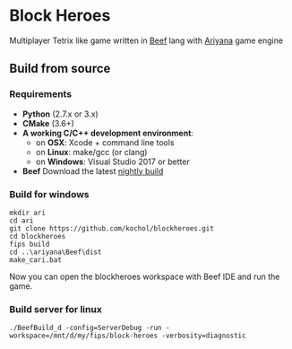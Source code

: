 # Block Heroes

Multiplayer Tetrix like game written in [Beef](https://www.beeflang.org/) lang with [Ariyana](https://github.com/kochol/ariyana) game engine

## Build from source

### Requirements

- **Python** (2.7.x or 3.x)
- **CMake** (3.6+)
- **A working C/C++ development environment**:
    - on **OSX**: Xcode + command line tools
    - on **Linux**: make/gcc (or clang)
    - on **Windows**: Visual Studio 2017 or better
- **Beef** Download the latest [nightly build](http://nightly.beeflang.org/BeefSetup.exe)

### Build for windows

```
mkdir ari
cd ari
git clone https://github.com/kochol/blockheroes.git
cd blockheroes
fips build
cd ..\ariyana\Beef\dist
make_cari.bat
```

Now you can open the blockheroes workspace with Beef IDE and run the game.

### Build server for linux

```
./BeefBuild_d -config=ServerDebug -run -workspace=/mnt/d/my/fips/block-heroes -verbosity=diagnostic
```